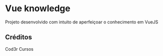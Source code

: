 # Vue knowledge
Projeto desenvolvido com intuito de aperfeiçoar o conhecimento em VueJS


## Créditos
Cod3r Cursos
